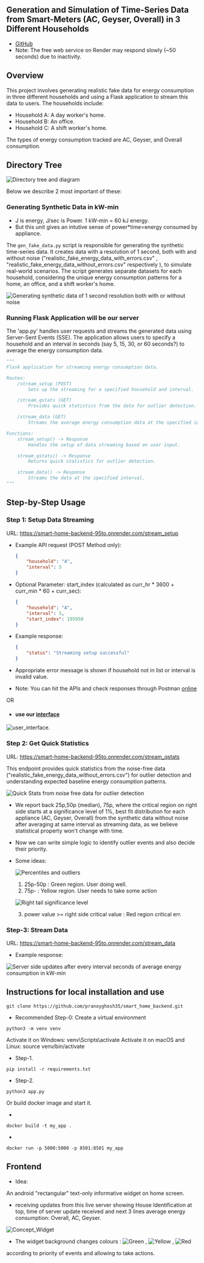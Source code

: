 Generation and Simulation of Time-Series Data from Smart-Meters (AC, Geyser, Overall) in 3 Different Households
----------------------------------------------------
- [GitHub](https://github.com/pranoyghosh35/smart_home_backend.git)
- Note: The free web service on Render may respond slowly (~50 seconds) due to inactivity.

## Overview

This project involves generating realistic fake data for energy consumption in three different households and using a Flask application to stream this data to users. The households include:

- Household A: A day worker's home.
- Household B: An office.
- Household C: A shift worker's home.

The types of energy consumption tracked are AC, Geyser, and Overall consumption.

## Directory Tree

![Directory tree and diagram](server_data_homes/images/tree.png)

Below we describe 2 most important of these:

### Generating Synthetic Data in kW-min

- J is energy, J/sec is Power. 1 kW-min = 60 kJ energy.
- But this unit gives an intutive sense of power*time=energy consumed by appliance.  

The `gen_fake_data.py` script is responsible for generating the synthetic time-series data. It creates data with a resolution of 1 second, both with and without noise ("realistic_fake_energy_data_with_errors.csv" , "realistic_fake_energy_data_without_errors.csv" respectively ), to simulate real-world scenarios. The script generates separate datasets for each household, considering the unique energy consumption patterns for a home, an office, and a shift worker's home.

![Generating synthetic data of 1 second resolution both with or without noise](server_data_homes/images/gen_synthetic_data.png)

### Running Flask Application will be our server

The 'app.py' handles user requests and streams the generated data using Server-Sent Events (SSE). The application allows users to specify a household and an interval in seconds (say 5, 15, 30, or 60 seconds?) to average the energy consumption data.

```python
"""
Flask application for streaming energy consumption data.

Routes:
    /stream_setup (POST)
        Sets up the streaming for a specified household and interval.

    /stream_qstats (GET)
        Provides quick statistics from the data for outlier detection.

    /stream_data (GET)
        Streams the average energy consumption data at the specified interval.

Functions:
    stream_setup() -> Response
        Handles the setup of data streaming based on user input.

    stream_qstats() -> Response
        Returns quick statistics for outlier detection.

    stream_data() -> Response
        Streams the data at the specified interval.
"""
```
## Step-by-Step Usage

### Step 1: Setup Data Streaming

URL: https://smart-home-backend-95to.onrender.com/stream_setup

- Example API request (POST Method only):
    ```json
	{
	    "household": "A",
	    "interval": 5
	}
    ```
- Optional Parameter: start_index (calculated as curr_hr * 3600 + curr_min * 60 + curr_sec):

	```json
	{
	    "household": "A",
	    "interval": 5,
	    "start_index": 195950
	}
	```

- Example response:
    ```json
	{
	    "status": "Streaming setup successful"
	}
    ```

- Appropriate error message is shown if household not in list or interval is invalid value.

- Note: You can hit the APIs and check responses through Postman [online](https://go.postman.co/home) 

OR

- #### use our [interface](https://smart-home-backend-95to.onrender.com/)
![user_interface](server_data_homes/images/st_ui.png).


### Step 2: Get Quick Statistics

URL: https://smart-home-backend-95to.onrender.com/stream_qstats

This endpoint provides quick statistics from the noise-free data ("realistic_fake_energy_data_without_errors.csv") for outlier detection and understanding expected baseline energy consumption patterns.

![Quick Stats from noise free data for outlier detection](server_data_homes/images/hist_stats.png)

- We report back 25p,50p (median), 75p, where the critical region on right side starts at a significance level of 1%, best fit distribution for each appliance (AC, Geyser, Overall) from the synthetic data without noise after averaging at same interval as streaming data, as we believe statistical property won't change with time.


- Now we can write simple logic to identify outlier events and also decide their priority.

- Some ideas:

  ![Percentiles and outliers](server_data_homes/images/percentiles.png)

  1. 25p-50p : Green region. User doing well.
  2. 75p- : Yellow region. User needs to take some action

  ![Right tail significance level](server_data_homes/images/rt_sig.jpg)

  3. power value >= right side critical value : Red region critical err.



### Step-3: Stream Data

URL: https://smart-home-backend-95to.onrender.com/stream_data

- Example response:

![Server side updates after every interval seconds of average energy consumption in kW-min](server_data_homes/images/receiving_data.png)
     
## Instructions for local installation and use

```
git clone https://github.com/pranoyghosh35/smart_home_backend.git
```
- Recommended Step-0: Create a virtual environment 
```
python3 -m venv venv
```
Activate it on Windows: venv\Scripts\activate Activate it on macOS and Linux: source venv/bin/activate

- Step-1. 
```
pip install -r requirements.txt
```
- Step-2. 
```
python3 app.py
```
Or build docker image and start it.

- 
```
docker build -t my_app .
```
- 
```
docker run -p 5000:5000 -p 8501:8501 my_app
```
## Frontend

- Idea: 

An android "rectangular" text-only informative widget on home screen.

- receiving updates from this live server showing House Identification at top, time of server update received and next 3 lines average energy consumption: Overall, AC, Geyser. 

![Concept_Widget](server_data_homes/images/Widget_Concept.png)

- The widget background changes colours : ![Green](https://via.placeholder.com/15/4CAF50/000000?text=+) , ![Yellow](https://via.placeholder.com/15/FFEB3B/000000?text=+) , ![Red](https://via.placeholder.com/15/F44336/000000?text=+)

according to priority of events and allowing to take actions.